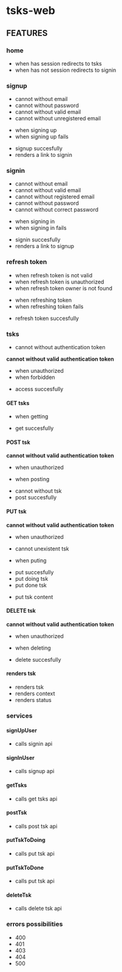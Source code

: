 # tsks-web

## FEATURES

### home

* when has session redirects to tsks
* when has not session redirects to signin

### signup

* cannot without email
* cannot without password
* cannot without valid email
* cannot without unregistered email
- when signing up
- when signing up fails
* signup succesfully
* renders a link to signin

### signin

* cannot without email
* cannot without valid email
* cannot without registered email
* cannot without password
* cannot without correct password
- when signing in
- when signing in fails
* signin succesfully
* renders a link to signup

### refresh token

* when refresh token is not valid
* when refresh token is unauthorized
* when refresh token owner is not found
- when refreshing token
- when refreshing token fails
* refresh token succesfully

### tsks

* cannot without authentication token

**cannot without valid authentication token**
* when unauthorized
* when forbidden

- access succesfully

#### GET tsks

- when getting
* get succesfully

#### POST tsk

**cannot without valid authentication token**
* when unauthorized

- when posting
* cannot without tsk
* post succesfully

#### PUT tsk

**cannot without valid authentication token**
* when unauthorized

* cannot unexistent tsk
- when puting
* put succesfully
* put doing tsk
* put done tsk
- put tsk content

#### DELETE tsk

**cannot without valid authentication token**
* when unauthorized

- when deleting
* delete succesfully

#### renders tsk

* renders tsk
* renders context
* renders status


### services

#### signUpUser
- calls signin api

#### signInUser
- calls signup api

#### getTsks
- calls get tsks api

#### postTsk
- calls post tsk api

#### putTskToDoing
- calls put tsk api

#### putTskToDone
- calls put tsk api

#### deleteTsk
- calls delete tsk api

### errors possibilities

- 400
- 401
- 403
- 404
- 500
